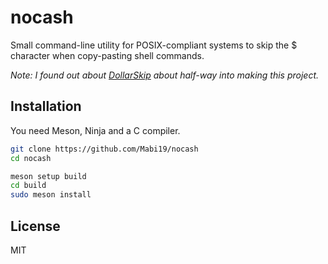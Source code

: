 # nocash
Small command-line utility for POSIX-compliant systems to skip the $ character when copy-pasting shell commands.

*Note: I found out about [DollarSkip](https://github.com/CleanMachine1/DollarSkip) about half-way into making this project.*

## Installation
You need Meson, Ninja and a C compiler.
```sh
git clone https://github.com/Mabi19/nocash
cd nocash

meson setup build
cd build
sudo meson install
```

## License
MIT

